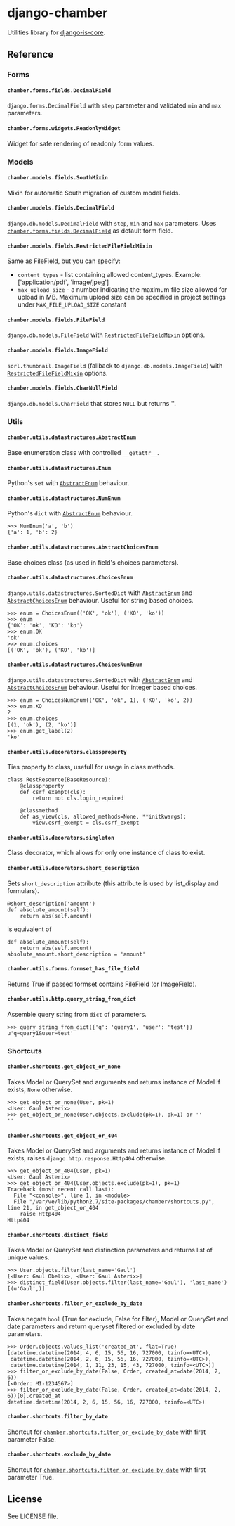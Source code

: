 # django-chamber

Utilities library for [django-is-core](https://github.com/matllubos/django-is-core/tree/v1.3).

## Reference

### Forms

#### `chamber.forms.fields.DecimalField`

`django.forms.DecimalField` with `step` parameter and validated `min` and `max` parameters.

#### `chamber.forms.widgets.ReadonlyWidget`

Widget for safe rendering of readonly form values.

### Models

#### `chamber.models.fields.SouthMixin`

Mixin for automatic South migration of custom model fields.

#### `chamber.models.fields.DecimalField`

`django.db.models.DecimalField` with `step`, `min` and `max` parameters. Uses [`chamber.forms.fields.DecimalField`](#chamberformsfieldsdecimalfield) as default form field.

#### `chamber.models.fields.RestrictedFileFieldMixin`

Same as FileField, but you can specify:
* `content_types` - list containing allowed content_types. Example: ['application/pdf', 'image/jpeg']
* `max_upload_size` - a number indicating the maximum file size allowed for upload in MB.
Maximum upload size can be specified in project settings under `MAX_FILE_UPLOAD_SIZE` constant

#### `chamber.models.fields.FileField`

`django.db.models.FileField` with [`RestrictedFileFieldMixin`](#chambermodelsfieldsrestrictedfilefieldmixin) options.

#### `chamber.models.fields.ImageField`

`sorl.thumbnail.ImageField` (fallback to `django.db.models.ImageField`) with [`RestrictedFileFieldMixin`](#chambermodelsfieldsrestrictedfilefieldmixin) options.

#### `chamber.models.fields.CharNullField`

`django.db.models.CharField` that stores `NULL` but returns ''.

### Utils

#### `chamber.utils.datastructures.AbstractEnum`

Base enumeration class with controlled `__getattr__`. 

#### `chamber.utils.datastructures.Enum`

Python's `set` with [`AbstractEnum`](#chamberutilsdatastructuresabstractenum) behaviour.

#### `chamber.utils.datastructures.NumEnum`

Python's `dict` with [`AbstractEnum`](#chamberutilsdatastructuresabstractenum) behaviour.

```
>>> NumEnum('a', 'b')
{'a': 1, 'b': 2}
```

#### `chamber.utils.datastructures.AbstractChoicesEnum`

Base choices class (as used in field's choices parameters).

#### `chamber.utils.datastructures.ChoicesEnum`

`django.utils.datastructures.SortedDict` with [`AbstractEnum`](#chamberutilsdatastructuresabstractenum) and [`AbstractChoicesEnum`](#chamberutilsdatastructuresabstractenum) behaviour. Useful for string based choices.

```
>>> enum = ChoicesEnum(('OK', 'ok'), ('KO', 'ko'))
>>> enum
{'OK': 'ok', 'KO': 'ko'}
>>> enum.OK
'ok'
>>> enum.choices
[('OK', 'ok'), ('KO', 'ko')]
```

#### `chamber.utils.datastructures.ChoicesNumEnum`

`django.utils.datastructures.SortedDict` with [`AbstractEnum`](#chamberutilsdatastructuresabstractenum) and [`AbstractChoicesEnum`](#chamberutilsdatastructuresabstractenum) behaviour. Useful for integer based choices.

```
>>> enum = ChoicesNumEnum(('OK', 'ok', 1), ('KO', 'ko', 2))
>>> enum.KO
2
>>> enum.choices
[(1, 'ok'), (2, 'ko')]
>>> enum.get_label(2)
'ko'
```

#### `chamber.utils.decorators.classproperty`

Ties property to class, usefull for usage in class methods.

```
class RestResource(BaseResource):
    @classproperty
    def csrf_exempt(cls):
        return not cls.login_required

    @classmethod
    def as_view(cls, allowed_methods=None, **initkwargs):
        view.csrf_exempt = cls.csrf_exempt
```

#### `chamber.utils.decorators.singleton`

Class decorator, which allows for only one instance of class to exist.

#### `chamber.utils.decorators.short_description`

Sets `short_description` attribute (this attribute is used by list_display and formulars).

```
@short_description('amount')
def absolute_amount(self):
    return abs(self.amount)
```

is equivalent of

```
def absolute_amount(self):
    return abs(self.amount)
absolute_amount.short_description = 'amount'
```

#### `chamber.utils.forms.formset_has_file_field`

Returns True if passed formset contains FileField (or ImageField).

#### `chamber.utils.http.query_string_from_dict`

Assemble query string from `dict` of parameters.

```
>>> query_string_from_dict({'q': 'query1', 'user': 'test'})
u'q=query1&user=test'
```

### Shortcuts

#### `chamber.shortcuts.get_object_or_none`

Takes Model or QuerySet and arguments and returns instance of Model if exists, `None` otherwise.

```
>>> get_object_or_none(User, pk=1)
<User: Gaul Asterix>
>>> get_object_or_none(User.objects.exclude(pk=1), pk=1) or ''
''
```

#### `chamber.shortcuts.get_object_or_404`

Takes Model or QuerySet and arguments and returns instance of Model if exists, raises `django.http.response.Http404` otherwise.

```
>>> get_object_or_404(User, pk=1)
<User: Gaul Asterix>
>>> get_object_or_404(User.objects.exclude(pk=1), pk=1)
Traceback (most recent call last):
  File "<console>", line 1, in <module>
  File "/var/ve/lib/python2.7/site-packages/chamber/shortcuts.py", line 21, in get_object_or_404
    raise Http404
Http404
```

#### `chamber.shortcuts.distinct_field`

Takes Model or QuerySet and distinction parameters and returns list of unique values.

```
>>> User.objects.filter(last_name='Gaul')
[<User: Gaul Obelix>, <User: Gaul Asterix>]
>>> distinct_field(User.objects.filter(last_name='Gaul'), 'last_name')
[(u'Gaul',)]
```

#### `chamber.shortcuts.filter_or_exclude_by_date`

Takes negate `bool` (True for exclude, False for filter), Model or QuerySet and date parameters and return queryset filtered or excluded by date parameters.

```
>>> Order.objects.values_list('created_at', flat=True)
[datetime.datetime(2014, 4, 6, 15, 56, 16, 727000, tzinfo=<UTC>),
 datetime.datetime(2014, 2, 6, 15, 56, 16, 727000, tzinfo=<UTC>),
 datetime.datetime(2014, 1, 11, 23, 15, 43, 727000, tzinfo=<UTC>)]
>>> filter_or_exclude_by_date(False, Order, created_at=date(2014, 2, 6))
[<Order: MI-1234567>]
>>> filter_or_exclude_by_date(False, Order, created_at=date(2014, 2, 6))[0].created_at
datetime.datetime(2014, 2, 6, 15, 56, 16, 727000, tzinfo=<UTC>)
```

#### `chamber.shortcuts.filter_by_date`

Shortcut for [`chamber.shortcuts.filter_or_exclude_by_date`](#chambershortcutsfilter_or_exclude_by_date) with first parameter False.

#### `chamber.shortcuts.exclude_by_date`

Shortcut for [`chamber.shortcuts.filter_or_exclude_by_date`](#chambershortcutsfilter_or_exclude_by_date) with first parameter True.


## License

See LICENSE file.
